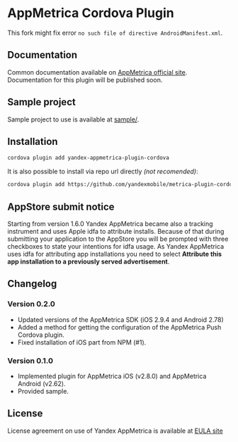 # AppMetrica Cordova Plugin

This fork might fix error `no such file of directive AndroidManifest.xml`.

## Documentation
Common documentation available on [AppMetrica official site][DOCUMENTATION].
Documentation for this plugin will be published soon. 

## Sample project
Sample project to use is available at [sample/][GitHubSAMPLE].

## Installation
```bash
cordova plugin add yandex-appmetrica-plugin-cordova
```

It is also possible to install via repo url directly *(not recomended)*:
```bash
cordova plugin add https://github.com/yandexmobile/metrica-plugin-cordova.git
```

## AppStore submit notice
Starting from version 1.6.0 Yandex AppMetrica became also a tracking instrument and
uses Apple idfa to attribute installs. Because of that during submitting your
application to the AppStore you will be prompted with three checkboxes to state
your intentions for idfa usage.
As Yandex AppMetrica uses idfa for attributing app installations you need to select **Attribute this app installation to a previously served
advertisement**.

## Changelog

### Version 0.2.0
* Updated versions of the AppMetrica SDK (iOS 2.9.4 and Android 2.78)
* Added a method for getting the configuration of the AppMetrica Push Cordova plugin.
* Fixed installation of iOS part from NPM (#1).

### Version 0.1.0
* Implemented plugin for AppMetrica iOS (v2.8.0) and AppMetrica Android (v2.62).
* Provided sample.

## License
License agreement on use of Yandex AppMetrica is available at [EULA site][LICENSE]


[LICENSE]: https://yandex.com/legal/appmetrica_sdk_agreement/ "Yandex AppMetrica agreement"
[DOCUMENTATION]: https://tech.yandex.com/appmetrica/doc/mobile-sdk-dg/concepts/about-docpage/ "Yandex AppMetrica documentation"
[GitHubSAMPLE]: https://github.com/yandexmobile/metrica-plugin-cordova/tree/master/sample "Sample from reository"
